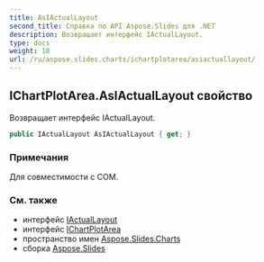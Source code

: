 ```yaml
---
title: AsIActualLayout
second_title: Справка по API Aspose.Slides для .NET
description: Возвращает интерфейс IActualLayout.
type: docs
weight: 10
url: /ru/aspose.slides.charts/ichartplotarea/asiactuallayout/
---
```


## IChartPlotArea.AsIActualLayout свойство

Возвращает интерфейс IActualLayout.

```csharp
public IActualLayout AsIActualLayout { get; }
```

### Примечания

Для совместимости с COM.

### См. также

* интерфейс [IActualLayout](../../iactuallayout)
* интерфейс [IChartPlotArea](../../ichartplotarea)
* пространство имен [Aspose.Slides.Charts](../../ichartplotarea)
* сборка [Aspose.Slides](../../../)

<!-- DO NOT EDIT: сгенерировано xmldocmd для Aspose.Slides.dll -->